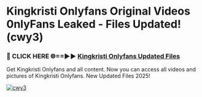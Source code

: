 # Kingkristi Onlyfans Original Videos 0nlyFans Leaked - Files Updated! (cwy3)

<h3>🔴 CLICK HERE 🌐==►► <a href="https://tinyurl.com/ehrbuxhb" rel="nofollow">Kingkristi Onlyfans Updated Files</a></h3>

Get Kingkristi Onlyfans and all content. Now you can access all videos and pictures of Kingkristi Onlyfans. New Updated Files 2025!

[![cwy3](https://i.imgur.com/lVYEuWS.gif)](https://tinyurl.com/ehrbuxhb)
